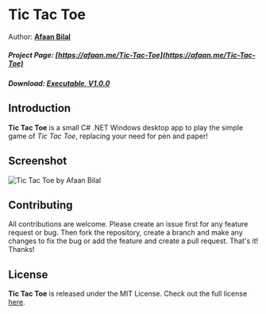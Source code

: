 Tic Tac Toe
==============

Author: **[Afaan Bilal](https://afaan.me)**  

##### Project Page: [https://afaan.me/Tic-Tac-Toe](https://afaan.me/Tic-Tac-Toe)
##### Download: [Executable, V1.0.0](https://afaan.me/Tic-Tac-Toe/TicTacToe-1.0.0-Executable.zip)

## Introduction
**Tic Tac Toe** is a small C# .NET Windows desktop app to play the simple game of *Tic Tac Toe*, 
replacing your need for pen and paper!

## Screenshot
![Tic Tac Toe by Afaan Bilal](https://afaan.me/screenshots/Tic-Tac-Toe.jpg "Tic Tac Toe by Afaan Bilal")

## Contributing
All contributions are welcome. Please create an issue first for any feature request
or bug. Then fork the repository, create a branch and make any changes to fix the bug 
or add the feature and create a pull request. That's it!
Thanks!

## License
**Tic Tac Toe** is released under the MIT License.
Check out the full license [here](LICENSE).
